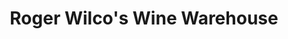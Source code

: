 ---
title: "Roger Wilco's Wine Warehouse"
url: /voorhees/roger-wilcos-wine-warehouse/
shop: Spirituosen
---